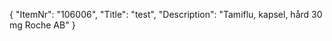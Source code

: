 {
  "ItemNr": "106006",
  "Title": "test",
  "Description": "Tamiflu, kapsel, hård 30 mg Roche AB"
}